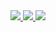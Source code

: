 <a href="https://github.com/techquanta/Tech_Quanta_community_website/graphs/contributors">
  <img src="https://contrib.rocks/image?repo=techquanta/Tech_Quanta_community_website" />
</a>
<a href="https://github.com/TechQuanta/Tech_Compiler/graphs/contributors">
  <img src="https://contrib.rocks/image?repo=TechQuanta/Tech_Compiler" />
</a>
<a href="https://github.com/TechQuanta/Branding/graphs/contributors">
  <img src="https://contrib.rocks/image?repo=TechQuanta/Branding" />
</a>


<!--Made with [contrib.rocks](https://contrib.rocks).-->
